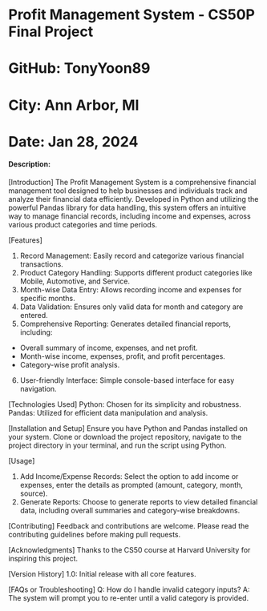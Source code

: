 # Profit Management System - CS50P Final Project 
# GitHub: TonyYoon89
# City: Ann Arbor, MI
# Date: Jan 28, 2024
#### Description:

[Introduction]
The Profit Management System is a comprehensive financial management tool designed to help businesses and individuals track and analyze their financial data efficiently. Developed in Python and utilizing the powerful Pandas library for data handling, this system offers an intuitive way to manage financial records, including income and expenses, across various product categories and time periods.

[Features]
1. Record Management: Easily record and categorize various financial transactions.
2. Product Category Handling: Supports different product categories like Mobile, Automotive, and Service.
3. Month-wise Data Entry: Allows recording income and expenses for specific months.
4. Data Validation: Ensures only valid data for month and category are entered.
5. Comprehensive Reporting: Generates detailed financial reports, including:
 - Overall summary of income, expenses, and net profit.
 - Month-wise income, expenses, profit, and profit percentages.
 - Category-wise profit analysis.
6. User-friendly Interface: Simple console-based interface for easy navigation.

[Technologies Used]
Python: Chosen for its simplicity and robustness.
Pandas: Utilized for efficient data manipulation and analysis.

[Installation and Setup]
Ensure you have Python and Pandas installed on your system. Clone or download the project repository, navigate to the project directory in your terminal, and run the script using Python.

[Usage]
1. Add Income/Expense Records: Select the option to add income or expenses, enter the details as prompted (amount, category, month, source).
2. Generate Reports: Choose to generate reports to view detailed financial data, including overall summaries and category-wise breakdowns.

[Contributing]
Feedback and contributions are welcome. Please read the contributing guidelines before making pull requests.

[Acknowledgments]
Thanks to the CS50 course at Harvard University for inspiring this project.

[Version History]
1.0: Initial release with all core features.

[FAQs or Troubleshooting]
Q: How do I handle invalid category inputs?
A: The system will prompt you to re-enter until a valid category is provided.
